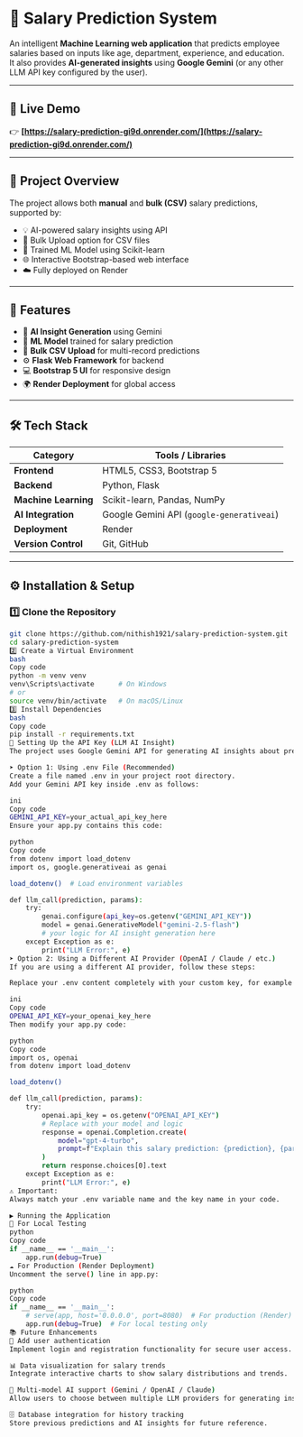 # 💼 Salary Prediction System

An intelligent **Machine Learning web application** that predicts employee salaries based on inputs like age, department, experience, and education.  
It also provides **AI-generated insights** using **Google Gemini** (or any other LLM API key configured by the user).

---

## 🚀 Live Demo
👉 **[https://salary-prediction-gi9d.onrender.com/](https://salary-prediction-gi9d.onrender.com/)**

---

## 🧠 Project Overview
The project allows both **manual** and **bulk (CSV)** salary predictions, supported by:
- 💡 AI-powered salary insights using API  
- 📄 Bulk Upload option for CSV files  
- 🧮 Trained ML Model using Scikit-learn  
- 🌐 Interactive Bootstrap-based web interface  
- ☁️ Fully deployed on Render  

---

## 🧩 Features
- 💬 **AI Insight Generation** using Gemini  
- 🧠 **ML Model** trained for salary prediction  
- 📂 **Bulk CSV Upload** for multi-record predictions  
- ⚙️ **Flask Web Framework** for backend  
- 💻 **Bootstrap 5 UI** for responsive design  
- 🌍 **Render Deployment** for global access  

---

## 🛠️ Tech Stack

| Category | Tools / Libraries |
|-----------|------------------|
| **Frontend** | HTML5, CSS3, Bootstrap 5 |
| **Backend** | Python, Flask |
| **Machine Learning** | Scikit-learn, Pandas, NumPy |
| **AI Integration** | Google Gemini API (`google-generativeai`) |
| **Deployment** | Render |
| **Version Control** | Git, GitHub |

---

## ⚙️ Installation & Setup

### 1️⃣ Clone the Repository
```bash
git clone https://github.com/nithish1921/salary-prediction-system.git
cd salary-prediction-system
2️⃣ Create a Virtual Environment
bash
Copy code
python -m venv venv
venv\Scripts\activate      # On Windows
# or
source venv/bin/activate   # On macOS/Linux
3️⃣ Install Dependencies
bash
Copy code
pip install -r requirements.txt
🔑 Setting Up the API Key (LLM AI Insight)
The project uses Google Gemini API for generating AI insights about predicted salaries.

➤ Option 1: Using .env File (Recommended)
Create a file named .env in your project root directory.
Add your Gemini API key inside .env as follows:

ini
Copy code
GEMINI_API_KEY=your_actual_api_key_here
Ensure your app.py contains this code:

python
Copy code
from dotenv import load_dotenv
import os, google.generativeai as genai

load_dotenv()  # Load environment variables

def llm_call(prediction, params):
    try:
        genai.configure(api_key=os.getenv("GEMINI_API_KEY"))
        model = genai.GenerativeModel("gemini-2.5-flash")
        # your logic for AI insight generation here
    except Exception as e:
        print("LLM Error:", e)
➤ Option 2: Using a Different AI Provider (OpenAI / Claude / etc.)
If you are using a different AI provider, follow these steps:

Replace your .env content completely with your custom key, for example:

ini
Copy code
OPENAI_API_KEY=your_openai_key_here
Then modify your app.py code:

python
Copy code
import os, openai
from dotenv import load_dotenv

load_dotenv()

def llm_call(prediction, params):
    try:
        openai.api_key = os.getenv("OPENAI_API_KEY")
        # Replace with your model and logic
        response = openai.Completion.create(
            model="gpt-4-turbo",
            prompt=f"Explain this salary prediction: {prediction}, {params}"
        )
        return response.choices[0].text
    except Exception as e:
        print("LLM Error:", e)
⚠️ Important:
Always match your .env variable name and the key name in your code.

▶️ Running the Application
🧪 For Local Testing
python
Copy code
if __name__ == '__main__':
    app.run(debug=True)
☁️ For Production (Render Deployment)
Uncomment the serve() line in app.py:

python
Copy code
if __name__ == '__main__':
    # serve(app, host='0.0.0.0', port=8080)  # For production (Render)
    app.run(debug=True)  # For local testing only
📚 Future Enhancements
🔐 Add user authentication
Implement login and registration functionality for secure user access.

📊 Data visualization for salary trends
Integrate interactive charts to show salary distributions and trends.

🧠 Multi-model AI support (Gemini / OpenAI / Claude)
Allow users to choose between multiple LLM providers for generating insights.

🗄️ Database integration for history tracking
Store previous predictions and AI insights for future reference.